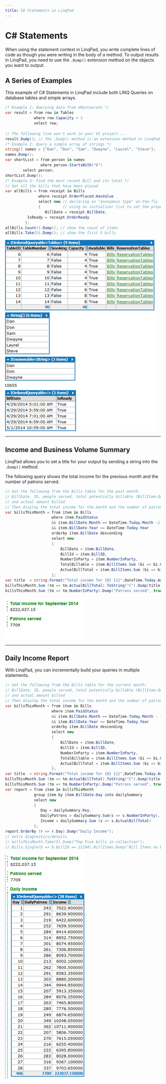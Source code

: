 ```yaml
---
title: C# Statements in LinqPad
---
```

# C# Statements

When using the statement context in LinqPad, you write complete lines of code as though you were writing in the body of a method. To output results in LinqPad, you need to use the `.Dump()` extension method on the objects you want to output.

## A Series of Examples

This example of C# Statements in LinqPad include both LINQ Queries on database tables and simple arrays.

```csharp
/* Example 1: Querying data from eRestaurant */
var result = from row in Tables
             where row.Capacity > 3
             select row;

// The following line won't work in your VS project....
result.Dump(); // the .Dump() method is an extension method in LinqPad - it's not in .NET
/* Example 2: Query a simple array of strings */
string[] names = {"Dan", "Don", "Sam", "Dwayne", "Laurel", "Steve"};
names.Dump();
var shortList = from person in names
                where person.StartsWith("D")
        select person;
shortList.Dump();
/* Example 3: Find the most recent Bill and its total */
// Get all the bills that have been placed
var allBills = from receipt in Bills
               where receipt.OrderPlaced.HasValue
               select new // declaring an "anonymous type" on-the-fly
               {          // using an initializer list to set the properties
                  BillDate = receipt.BillDate,  
          IsReady = receipt.OrderReady
         };
allBills.Count().Dump(); // show the count of items
allBills.Take(5).Dump(); // show the first 5 bills
```

![Statements example 1 - Results](./results/Statements-1.png)

---

## Income and Business Volume Summary

LinqPad allows you to set a title for your output by sending a string into the `.Dump()` method.

The following query shows the total income for the previous month and the number of patrons served.

```csharp
// Get the following from the Bills table for the past month:
// BillDate, ID, people served, total potentially billable (BillItem.Quantity * BillItem.UnitCost),
// and actual amount billed
// Then display the total income for the month and the number of patrons served.
var billsThisMonth = from item in Bills
                     where item.PaidStatus 
                     && item.BillDate.Month == DateTime.Today.Month -1
                     && item.BillDate.Year == DateTime.Today.Year
                     orderby item.BillDate descending
                     select new
                     {
                         BillDate = item.BillDate,
                         BillId = item.BillID,
                         NumberInParty = item.NumberInParty,
                         TotalBillable = item.BillItems.Sum (bi => bi.Quantity * bi.UnitCost),
                         ActualBillTotal = item.BillItems.Sum (bi => bi.Quantity * bi.SalePrice)
                     };
var title  = string.Format("Total income for {0} {1}",DateTime.Today.AddMonths(-1).ToString("MMMM"),DateTime.Today.Year);
billsThisMonth.Sum (tm => tm.ActualBillTotal).ToString("C").Dump(title, true);
billsThisMonth.Sum (tm => tm.NumberInParty).Dump("Patrons served", true);
```

![Statement example 2 - Results](./results/Statements-2.png)

---

## Daily Income Report

With LinqPad, you can incrementally build your queries in multiple statements.

```csharp
// Get the following from the Bills table for the current month:
// BillDate, ID, people served, total potentially billable (BillItem.Quantity * BillItem.UnitCost),
// and actual amount billed
// Then display the total income for the month and the number of patrons served.
var billsThisMonth = from item in Bills
                     where item.PaidStatus 
                     && item.BillDate.Month == DateTime.Today.Month - 1
                     && item.BillDate.Year == DateTime.Today.Year
                     orderby item.BillDate descending
                     select new
                     {
                         BillDate = item.BillDate,
                         BillId = item.BillID,
                         NumberInParty = item.NumberInParty,
                         TotalBillable = item.BillItems.Sum (bi => bi.Quantity * bi.UnitCost),
                         ActualBillTotal = item.BillItems.Sum (bi => bi.Quantity * bi.SalePrice)
                     };
var title  = string.Format("Total income for {0} {1}",DateTime.Today.AddMonths(-1).ToString("MMMM"),DateTime.Today.Year);
billsThisMonth.Sum (tm => tm.ActualBillTotal).ToString("C").Dump(title, true);
billsThisMonth.Sum (tm => tm.NumberInParty).Dump("Patrons served", true);
var report = from item in billsThisMonth
             group item by item.BillDate.Day into dailySummary
             select new
             {
                Day = dailySummary.Key,
                DailyPatrons = dailySummary.Sum(s => s.NumberInParty),
                Income = dailySummary.Sum (s => s.ActualBillTotal)
             };
report.OrderBy (r => r.Day).Dump("Daily Income");
// extra diagnostics/details
// billsThisMonth.Take(5).Dump("Top Five bills in collection");
// Bills.Single(b => b.BillID == 21194).BillItems.Dump("Bill Items on Bill # 21194");
```

![Statement example 3 - Results](./results/Statements-3.png)
